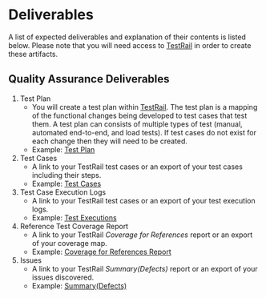 # Deliverables
A list of expected deliverables and explanation of their contents is listed below.  Please note that you will need access to [TestRail](https://dsvavsp.testrail.io/) in order to create these artifacts.

## Quality Assurance Deliverables
1. Test Plan
    - You will create a test plan within [TestRail](https://dsvavsp.testrail.io/). The test plan is a mapping of the functional changes being developed to test cases that test them. A test plan can consists of multiple types of test (manual, automated end-to-end, and load tests).  If test cases do not exist for each change then they will need to be created.
    - Example: [Test Plan](https://dsvavsp.testrail.io/index.php?/plans/view/30)
2. Test Cases
    - A link to your TestRail test cases or an export of your test cases including their steps.
    - Example: [Test Cases](https://dsvavsp.testrail.io/index.php?/suites/view/2&group_by=cases:section_id&group_order=asc)
3. Test Case Execution Logs
    - A link to your TestRail test cases or an export of your test execution logs.
    - Example: [Test Executions](https://dsvavsp.testrail.io/index.php?/runs/view/7&group_by=cases:section_id&group_order=asc)
4. Reference Test Coverage Report
    - A link to your TestRail *Coverage for References* report or an export of your coverage map.
    - Example: [Coverage for References Report](https://dsvavsp.testrail.io/index.php?/reports/view/12)
5. Issues
    - A link to your TestRail *Summary(Defects)* report or an export of your issues discovered.
    - Example: [Summary(Defects)](https://dsvavsp.testrail.io/index.php?/reports/view/14)

